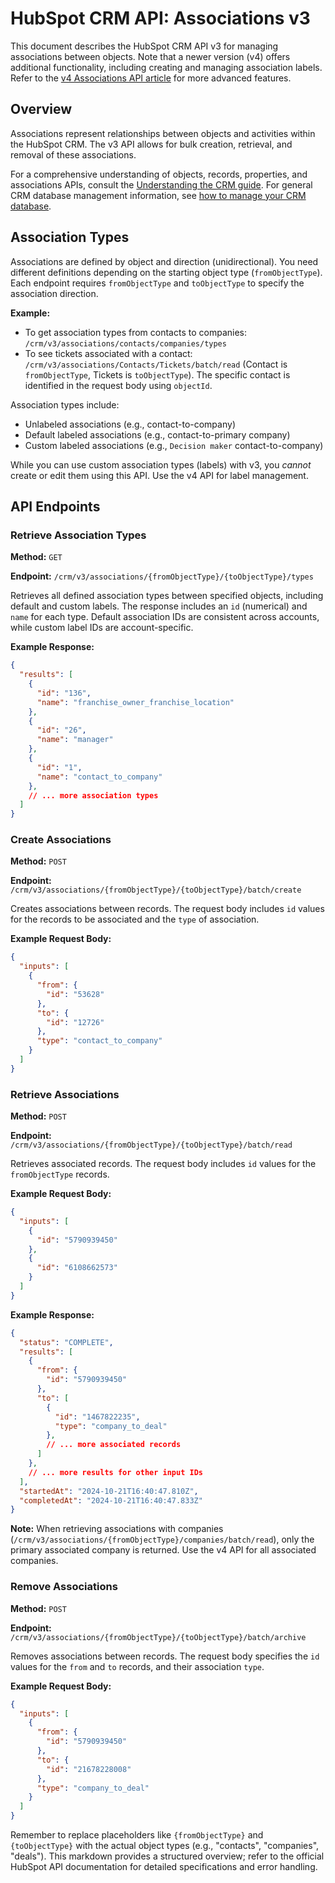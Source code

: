 # HubSpot CRM API: Associations v3

This document describes the HubSpot CRM API v3 for managing associations between objects.  Note that a newer version (v4) offers additional functionality, including creating and managing association labels.  Refer to the [v4 Associations API article](link_to_v4_article_here) for more advanced features.

## Overview

Associations represent relationships between objects and activities within the HubSpot CRM.  The v3 API allows for bulk creation, retrieval, and removal of these associations.

For a comprehensive understanding of objects, records, properties, and associations APIs, consult the [Understanding the CRM guide](link_to_crm_guide_here).  For general CRM database management information, see [how to manage your CRM database](link_to_db_management_here).

## Association Types

Associations are defined by object and direction (unidirectional).  You need different definitions depending on the starting object type (`fromObjectType`). Each endpoint requires `fromObjectType` and `toObjectType` to specify the association direction.

**Example:**

* To get association types from contacts to companies: `/crm/v3/associations/contacts/companies/types`
* To see tickets associated with a contact: `/crm/v3/associations/Contacts/Tickets/batch/read` (Contact is `fromObjectType`, Tickets is `toObjectType`).  The specific contact is identified in the request body using `objectId`.

Association types include:

* Unlabeled associations (e.g., contact-to-company)
* Default labeled associations (e.g., contact-to-primary company)
* Custom labeled associations (e.g., `Decision maker` contact-to-company)

While you can use custom association types (labels) with v3, you *cannot* create or edit them using this API. Use the v4 API for label management.


## API Endpoints

### Retrieve Association Types

**Method:** `GET`

**Endpoint:** `/crm/v3/associations/{fromObjectType}/{toObjectType}/types`

Retrieves all defined association types between specified objects, including default and custom labels.  The response includes an `id` (numerical) and `name` for each type. Default association IDs are consistent across accounts, while custom label IDs are account-specific.

**Example Response:**

```json
{
  "results": [
    {
      "id": "136",
      "name": "franchise_owner_franchise_location"
    },
    {
      "id": "26",
      "name": "manager"
    },
    {
      "id": "1",
      "name": "contact_to_company"
    },
    // ... more association types
  ]
}
```

### Create Associations

**Method:** `POST`

**Endpoint:** `/crm/v3/associations/{fromObjectType}/{toObjectType}/batch/create`

Creates associations between records. The request body includes `id` values for the records to be associated and the `type` of association.

**Example Request Body:**

```json
{
  "inputs": [
    {
      "from": {
        "id": "53628"
      },
      "to": {
        "id": "12726"
      },
      "type": "contact_to_company"
    }
  ]
}
```

### Retrieve Associations

**Method:** `POST`

**Endpoint:** `/crm/v3/associations/{fromObjectType}/{toObjectType}/batch/read`

Retrieves associated records. The request body includes `id` values for the `fromObjectType` records.

**Example Request Body:**

```json
{
  "inputs": [
    {
      "id": "5790939450"
    },
    {
      "id": "6108662573"
    }
  ]
}
```

**Example Response:**

```json
{
  "status": "COMPLETE",
  "results": [
    {
      "from": {
        "id": "5790939450"
      },
      "to": [
        {
          "id": "1467822235",
          "type": "company_to_deal"
        },
        // ... more associated records
      ]
    },
    // ... more results for other input IDs
  ],
  "startedAt": "2024-10-21T16:40:47.810Z",
  "completedAt": "2024-10-21T16:40:47.833Z"
}
```

**Note:** When retrieving associations with companies (`/crm/v3/associations/{fromObjectType}/companies/batch/read`), only the primary associated company is returned. Use the v4 API for all associated companies.

### Remove Associations

**Method:** `POST`

**Endpoint:** `/crm/v3/associations/{fromObjectType}/{toObjectType}/batch/archive`

Removes associations between records.  The request body specifies the `id` values for the `from` and `to` records, and their association `type`.

**Example Request Body:**

```json
{
  "inputs": [
    {
      "from": {
        "id": "5790939450"
      },
      "to": {
        "id": "21678228008"
      },
      "type": "company_to_deal"
    }
  ]
}
```


Remember to replace placeholders like `{fromObjectType}` and `{toObjectType}` with the actual object types (e.g., "contacts", "companies", "deals").  This markdown provides a structured overview; refer to the official HubSpot API documentation for detailed specifications and error handling.
